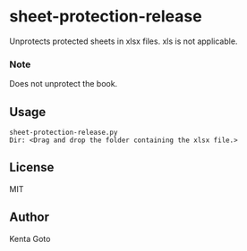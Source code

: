 # sheet-protection-release
Unprotects protected sheets in xlsx files. xls is not applicable.

### Note
Does not unprotect the book.

## Usage
```
sheet-protection-release.py
Dir: <Drag and drop the folder containing the xlsx file.>
```

## License
MIT

## Author
Kenta Goto
